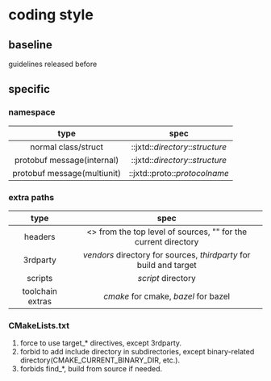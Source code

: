 # coding style
## baseline
guidelines released before
## specific
### namespace
|type|spec|
|:--:|:--:|
|normal class/struct|::jxtd::_directory_::_structure_|
|protobuf message(internal)|::jxtd::_directory_::_structure_|
|protobuf message(multiunit)|::jxtd::proto::_protocolname_|
### extra paths
|type|spec|
|:--:|:--:|
|headers|\<\> from the top level of sources, \"\" for the current directory|
|3rdparty|_vendors_ directory for sources, _thirdparty_ for build and target|
|scripts|_script_ directory|
|toolchain extras|_cmake_ for cmake, _bazel_ for bazel|
### CMakeLists.txt
1. force to use target\_\* directives, except 3rdparty.
2. forbid to add include directory in subdirectories, except binary-related directory(CMAKE\_CURRENT\_BINARY\_DIR, etc.).
3. forbids find\_\*, build from source if needed.
